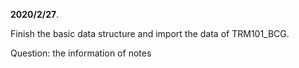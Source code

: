 **2020/2/27**. 

Finish the basic data structure and import the data of TRM101_BCG. 

Question: the information of notes

